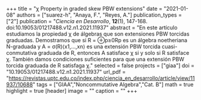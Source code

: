 +++
title = "χ Property in graded skew PBW extensions"
date = "2021-01-08"
authors = ["suarez-h", "Anaya, F.", "Reyes, A."]
publication_types = ["2"]
publication = "*Ciencia en Desarrollo*, **12**(1), 147-168. doi:10.19053/01217488.v12.n1.2021.11937"
abstract = "En este artículo estudiamos la propiedad χ de álgebras que son extensiones PBW torcidas graduadas. Demostramos que si R = ⊕p≥0Rp es un álgebra noetheriana N-graduada y A = σ(R)⟨x1,...,xn⟩ es una extensión PBW torcida cuasi-conmutativa graduada de R, entonces A satisface χ si y solo si R satisface χ. También damos condiciones suficientes para que una extensión PBW torcida graduada de R satisfaga χ."
selected = false
projects = ["giaa"]
doi = "10.19053/01217488.v12.n1.2021.11937"
url_pdf = "https://revistas.uptc.edu.co/index.php/ciencia_en_desarrollo/article/view/11937/10688"
tags = ["GIAA","Noncommutative Algebra","Cat. B"]
math = true
highlight = true
[header]
image = ""
caption = ""
+++
